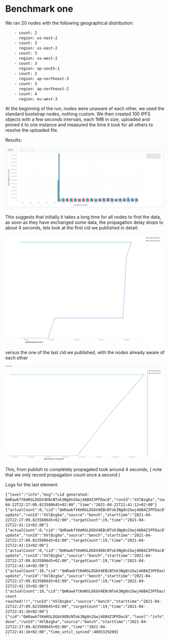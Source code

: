 # Benchmark one

We ran 20 nodes with the following geographical distribution:

```
    - count: 2
      region: us-east-2
    - count: 3
      region: us-east-2
    - count: 3
      region: us-west-2
    - count: 3
      region: ap-south-1
    - count: 2
      region: ap-northeast-3
    - count: 3
      region: ap-northeast-2
    - count: 4
      region: eu-west-3
```

At the beginning of the run, nodes were unaware of each other, we used the standard bootstrap nodes,
nothing custom.
We then created 100 IPFS objects with a few seconds intervals, each 1MB in size, uploaded and pinned it to one instance and measured the time
it took for all others to resolve the uploaded file.

Results:

![](./assets/1_time.png)


This suggests that initially it takes a long time for all nodes to find the data, as soon as they have exchanged some data,
the propagation delay drops to about 4 seconds, lets look at the first cid we published in detail:

![](./assets/1_first.png)


versus the one of the last cid we published, with the nodes already aware of each other

![](./assets/1_last.png)

This, from publish to completely propagated took around 4 seconds, ( note that we only record propagation count once a second )

Logs for the last element:


```
{"level":"info","msg":"cid generated: QmRawkftKmRGLDGbV4EBcNTok3Ng8n2Gwj46B4Z3PFDac8","runId":"XVlBzgba","source":"bench","starttime":"2021-04-22T22:27:09.823580645+02:00","time":"2021-04-22T22:41:12+02:00"}
{"actualCount":0,"cid":"QmRawkftKmRGLDGbV4EBcNTok3Ng8n2Gwj46B4Z3PFDac8","level":"info","msg":"Count update","runId":"XVlBzgba","source":"bench","starttime":"2021-04-22T22:27:09.823580645+02:00","targetCount":19,"time":"2021-04-22T22:41:12+02:00"}
{"actualCount":0,"cid":"QmRawkftKmRGLDGbV4EBcNTok3Ng8n2Gwj46B4Z3PFDac8","level":"info","msg":"Count update","runId":"XVlBzgba","source":"bench","starttime":"2021-04-22T22:27:09.823580645+02:00","targetCount":19,"time":"2021-04-22T22:41:13+02:00"}
{"actualCount":0,"cid":"QmRawkftKmRGLDGbV4EBcNTok3Ng8n2Gwj46B4Z3PFDac8","level":"info","msg":"Count update","runId":"XVlBzgba","source":"bench","starttime":"2021-04-22T22:27:09.823580645+02:00","targetCount":19,"time":"2021-04-22T22:41:14+02:00"}
{"actualCount":10,"cid":"QmRawkftKmRGLDGbV4EBcNTok3Ng8n2Gwj46B4Z3PFDac8","level":"info","msg":"Count update","runId":"XVlBzgba","source":"bench","starttime":"2021-04-22T22:27:09.823580645+02:00","targetCount":19,"time":"2021-04-22T22:41:15+02:00"}
{"actualCount":19,"cid":"QmRawkftKmRGLDGbV4EBcNTok3Ng8n2Gwj46B4Z3PFDac8","level":"info","msg":"Target count reached!!!","runId":"XVlBzgba","source":"bench","starttime":"2021-04-22T22:27:09.823580645+02:00","targetCount":19,"time":"2021-04-22T22:41:16+02:00"}
{"cid":"QmRawkftKmRGLDGbV4EBcNTok3Ng8n2Gwj46B4Z3PFDac8","level":"info","msg":"Count done","runId":"XVlBzgba","source":"bench","starttime":"2021-04-22T22:27:09.823580645+02:00","time":"2021-04-22T22:41:16+02:00","time_until_synced":4005329209}
``

